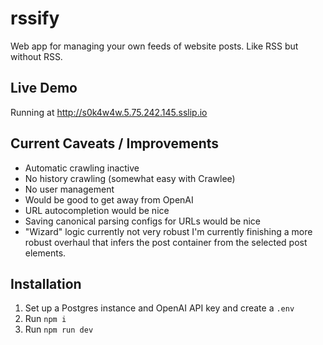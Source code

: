 # rssify

Web app for managing your own feeds of website posts. Like RSS but without RSS.

## Live Demo
Running at http://s0k4w4w.5.75.242.145.sslip.io

## Current Caveats / Improvements
- Automatic crawling inactive
- No history crawling
(somewhat easy with Crawlee)
- No user management
- Would be good to get away from OpenAI
- URL autocompletion would be nice
- Saving canonical parsing configs for URLs would be nice
- "Wizard" logic currently not very robust
I'm currently finishing a more robust overhaul that infers the post container from the selected post elements.

## Installation
1. Set up a Postgres instance and OpenAI API key and create a `.env`
2. Run `npm i`
3. Run `npm run dev`